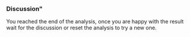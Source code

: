### Discussion"
You reached the end of the analysis, once you are happy with the result wait for the discussion or reset the analysis to try a new one.
